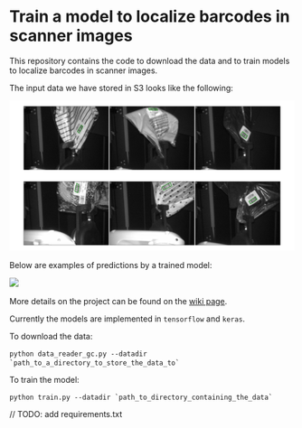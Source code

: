 # Train a model to localize barcodes in scanner images

This repository contains the code to download the data and to train models to
localize barcodes in scanner images.  

The input data we have stored in S3 looks like the following:

![](assets/barcodes_raw_data.png) 

Below are examples of predictions by a trained model:

![](assets/barcodes_model_predicitons_sub_1.png)

More details on the project can be found on the [wiki page](https://kindredai.atlassian.net/wiki/spaces/PID/pages/2087714884/Learning+to+recognize+barcodes+in+scanner+images).

Currently the models are implemented in `tensorflow` and `keras`.

To download the data:

```
python data_reader_gc.py --datadir `path_to_a_directory_to_store_the_data_to`

```
To train the model:

```
python train.py --datadir `path_to_directory_containing_the_data` 

```

// TODO: add requirements.txt